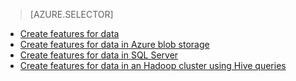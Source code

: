 > [AZURE.SELECTOR]
- [Create features for data](../articles/machine-learning-data-science-create-features.md)
- [Create features for data in Azure blob storage](../articles/machine-learning-data-science-create-features-blob.md)
- [Create features for data in SQL Server](../articles/machine-learning/machine-learning-data-science-create-features-sql-server.md)
- [Create features for data in an Hadoop cluster using Hive queries](../articles/machine-learning/machine-learning-data-science-create-features-hive.md)


<!--HONumber=Oct16_HO2-->


